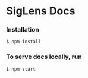 # SigLens Docs
### Installation
```
$ npm install
```

### To serve docs locally, run
```
$ npm start
```
